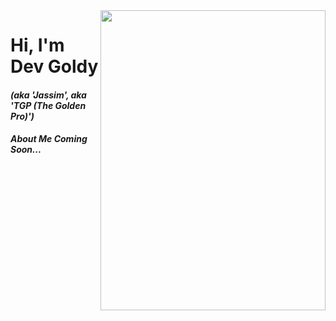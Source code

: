 <img align="right" src="https://user-images.githubusercontent.com/66202304/131413873-2b89ef0a-28c0-48d4-a6b5-78a1f28625b1.png" width="360" height="480">

# Hi, I'm Dev Goldy

#### *(aka 'Jassim', aka 'TGP (The Golden Pro)')*

##### *About Me Coming Soon...*

<!--
**THEGOLDENPRO/THEGOLDENPRO** is a ✨ _special_ ✨ repository because its `README.md` (this file) appears on your GitHub profile.

Here are some ideas to get you started:

- 🔭 I’m currently working on ...
- 🌱 I’m currently learning ...
- 👯 I’m looking to collaborate on ...
- 🤔 I’m looking for help with ...
- 💬 Ask me about ...
- 📫 How to reach me: ...
- 😄 Pronouns: ...
- ⚡ Fun fact: ...
-->
